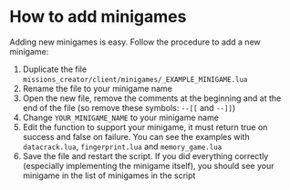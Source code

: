 # How to add minigames
Adding new minigames is easy. Follow the procedure to add a new minigame:
1. Duplicate the file `missions_creator/client/minigames/_EXAMPLE_MINIGAME.lua`
2. Rename the file to your minigame name
3. Open the new file, remove the comments at the beginning and at the end of the file (so remove these symbols: `--[[` and `--]]`)
4. Change `YOUR_MINIGAME_NAME` to your minigame name
5. Edit the function to support your minigame, it must return true on success and false on failure. You can see the examples with `datacrack.lua`, `fingerprint.lua` and `memory_game.lua`
6. Save the file and restart the script. If you did everything correctly (especially implementing the minigame itself), you should see your minigame in the list of minigames in the script